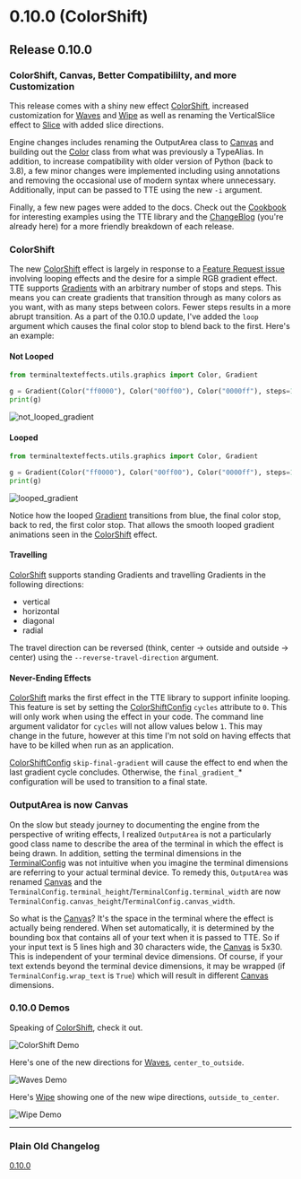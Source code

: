 # 0.10.0 (ColorShift)

## Release 0.10.0

### ColorShift, Canvas, Better Compatibililty, and more Customization

This release comes with a shiny new effect [ColorShift](../showroom.md#colorshift), increased customization for
[Waves](../showroom.md#waves) and [Wipe](../showroom.md#wipe) as well as renaming the
VerticalSlice effect to [Slice](../showroom.md#slice) with added slice directions.

Engine changes includes renaming the OutputArea class to [Canvas](../engine/terminal/canvas.md) and building out the
[Color](../engine/utils/color.md) class from what was previously a TypeAlias. In addition, to increase compatibility with
older version of Python (back to 3.8), a few minor changes were implemented including using annotations and removing the
occasional use of modern syntax where unnecessary. Additionally, input can be passed to TTE using the new `-i` argument.

Finally, a few new pages were added to the docs. Check out the [Cookbook](../cookbook.md) for interesting examples using
the TTE library and the [ChangeBlog](changeblog.md) (you're already here) for a more friendly breakdown of each release.

### ColorShift

The new [ColorShift](../showroom.md#colorshift) effect is largely in response to a [Feature Request
issue](https://github.com/ChrisBuilds/terminaltexteffects/issues/9) involving looping effects and the desire for a
simple RGB gradient effect. TTE supports [Gradients](../engine/utils/gradient.md) with an arbitrary number of stops and
steps. This means you can create gradients that transition through as many colors as you want, with as many steps
between colors. Fewer steps results in a more abrupt transition. As a part of the 0.10.0 update, I've added the `loop`
argument which causes the final color stop to blend back to the first. Here's an example:

#### Not Looped

```python
from terminaltexteffects.utils.graphics import Color, Gradient

g = Gradient(Color("ff0000"), Color("00ff00"), Color("0000ff"), steps=10, loop=False)
print(g)
```

![not_looped_gradient](../img/changeblog_media/0.10.0/not_looped_gradient_printed.png)

#### Looped

```python
from terminaltexteffects.utils.graphics import Color, Gradient

g = Gradient(Color("ff0000"), Color("00ff00"), Color("0000ff"), steps=10, loop=True)
print(g)
```

![looped_gradient](../img/changeblog_media/0.10.0/looped_gradient_printed.png)

Notice how the looped [Gradient](../engine/utils/gradient.md) transitions from blue, the final color stop, back to red, the first color stop. That
allows the smooth looped gradient animations seen in the [ColorShift](../showroom.md#colorshift) effect.

#### Travelling

[ColorShift](../showroom.md#colorshift) supports standing Gradients and travelling Gradients in the following directions:

* vertical
* horizontal
* diagonal
* radial

The travel direction can be reversed (think, center -> outside and outside -> center) using the
`--reverse-travel-direction` argument.

#### Never-Ending Effects

[ColorShift](../showroom.md#colorshift) marks the first effect in the TTE library to support infinite looping. This
feature is set by setting the
[ColorShiftConfig](../effects/colorshift.md#terminaltexteffects.effects.effect_colorshift.ColorShiftConfig) `cycles`
attribute to `0`. This will only work when using the effect in your code. The command line argument validator for
`cycles` will not allow values below `1`. This may change in the future, however at this time I'm not sold on having
effects that have to be killed when run as an application.

[ColorShiftConfig](../effects/colorshift.md#terminaltexteffects.effects.effect_colorshift.ColorShiftConfig)
`skip-final-gradient` will cause the effect to end when the last gradient cycle concludes. Otherwise, the
`final_gradient_`* configuration will be used to transition to a final state.

### OutputArea is now Canvas

On the slow but steady journey to documenting the engine from the perspective of writing effects, I realized
`OutputArea` is not a particularly good class name to describe the area of the terminal in which the effect is being
drawn. In addition, setting the terminal dimensions in the [TerminalConfig](../engine/terminal/terminalconfig.md) was not
intuitive when you imagine the terminal dimensions are referring to your actual terminal device. To remedy this,
`OutputArea` was renamed [Canvas](../engine/terminal/canvas.md) and the
`TerminalConfig.terminal_height`/`TerminalConfig.terminal_width` are now
`TerminalConfig.canvas_height`/`TerminalConfig.canvas_width`.

So what is the [Canvas](../engine/terminal/canvas.md)? It's the space in the terminal where the effect is actually being
rendered. When set automatically, it is determined by the bounding box that contains all of your text when it is passed to TTE. So if your
input text is 5 lines high and 30 characters wide, the [Canvas](../engine/terminal/canvas.md) is 5x30. This is independent of your terminal device
dimensions. Of course, if your text extends beyond the terminal device dimensions, it may be wrapped (if
`TerminalConfig.wrap_text` is `True`) which will result in different [Canvas](../engine/terminal/canvas.md) dimensions.

### 0.10.0 Demos

Speaking of [ColorShift](../showroom.md#colorshift), check it out.

![ColorShift Demo](../img/effects_demos/colorshift_demo.gif)

Here's one of the new directions for [Waves](../showroom.md#waves), `center_to_outside`.

![Waves Demo](../img/changeblog_media/0.10.0/waves_center_out_changeblog_0_10_0.gif)

Here's [Wipe](../showroom.md#wipe) showing one of the new wipe directions, `outside_to_center`.

![Wipe Demo](../img/changeblog_media/0.10.0/wipe_changeblog_0_10_0.gif)

---

### Plain Old Changelog

[0.10.0](https://github.com/ChrisBuilds/terminaltexteffects/blob/main/CHANGELOG.md)
